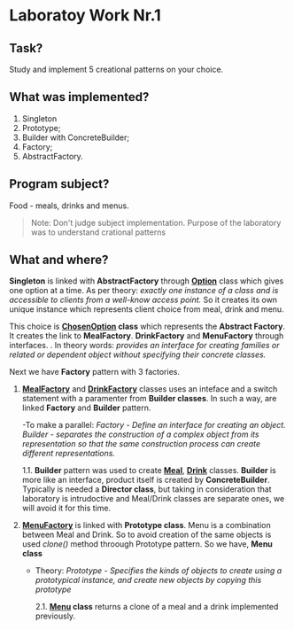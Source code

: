 # Laboratoy Work Nr.1

## Task?
Study and implement 5 creational patterns on your choice.

## What was implemented?
1. Singleton
2. Prototype;
3. Builder with ConcreteBuilder;
4. Factory;
5. AbstractFactory.

## Program subject?
Food - meals, drinks and menus.
> Note: Don't judge subject implementation. Purpose of the laboratory was to understand crational patterns

## What and where?
 
**Singleton** is linked with **AbstractFactory** through 
**[Option](https://github.com/Secoranda/TMPS/blob/master/LAB1/LAB1/LAB1/Option.cs)**
class which gives one option at a time.
As per theory: *exactly one instance of a class and is accessible to clients from a well-know access point.*
So it creates its own unique instance which represents client choice from meal, drink and menu.
  
  This choice is **[ChosenOption](https://github.com/Secoranda/TMPS/blob/master/LAB1/LAB1/LAB1/ChosenOption.cs) class** which represents the **Abstract Factory**. It creates the link to
  **MealFactory**.
  **DrinkFactory** and **MenuFactory** through interfaces.
  . In theory words: *provides an interface for creating families or related
  or dependent object without specifying their concrete classes.*

Next we have **Factory** pattern with 3 factories.
 1. **[MealFactory](https://github.com/Secoranda/TMPS/blob/master/LAB1/LAB1/LAB1/MealFactory.cs)** and
 **[DrinkFactory](https://github.com/Secoranda/TMPS/blob/master/LAB1/LAB1/LAB1/DrinkFactory.cs)** 
 classes uses an inteface and a switch statement with a paramenter from **Builder classes**.
 In such a way, are linked **Factory** and **Builder** pattern.
 
    -To make a parallel: 
 *Factory - Define an interface for creating an object.
 Builder - separates the construction of a complex object from its representation so that
the same construction process can create different representations.*
 
       1.1. **Builder** pattern was used to create **[Meal](https://github.com/Secoranda/TMPS/blob/master/LAB1/LAB1/LAB1/Meal.cs)**, 
       **[Drink](https://github.com/Secoranda/TMPS/blob/master/LAB1/LAB1/LAB1/Drink.cs)** classes. **Builder** is more like an interface,
 product itself is created by  **ConcreteBuilder**. Typically is needed a **Director class**, but taking in consideration 
 that laboratory is intrudoctive and Meal/Drink classes are separate ones, we will avoid it for this time.
 
 2. **[MenuFactory](https://github.com/Secoranda/TMPS/blob/master/LAB1/LAB1/LAB1/MenuFactory.cs)** is linked with **Prototype class**. Menu is a combination between Meal and Drink. So to avoid creation
 of the same objects is used *clone()* method throough Prototype pattern. So we have, **Menu class**
    - Theory: *Prototype - Specifies the kinds of objects to create using a prototypical instance, and create
new objects by copying this prototype*
      
      2.1. **[Menu](https://github.com/Secoranda/TMPS/blob/master/LAB1/LAB1/LAB1/Menu.cs{}) class** returns a clone of a meal and a drink implemented previously.
      
